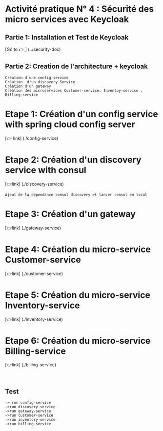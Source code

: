 # Activité pratique N° 4 : Sécurité des micro services avec Keycloak

##  Partie 1: Installation et Test de Keycloak

[Go to 👉 ] (../security-doc)

## Partie 2: Creation de l'architecture + keycloak

```
Création d'une config service
Création  d'un discovery Service
Création d'un gateway
Création des microservices Customer-service, Inventoy-service , Billing-service 

```

# Etape 1: Création d'un config service with spring cloud config server
[👉 link] (./config-service)

# Etape 2: Création d'un discovery service with consul
[👉link] (./discovery-service)
```
Ajout de la dependance consul discovery et lancer consul en local
```

# Etape 3: Création d'un gateway
[👉link] (./gateway-service)

# Etape 4: Création du micro-service Customer-service
[👉link] (./customer-service)


# Etape 5: Création du micro-service Inventory-service
[👉link] (./inventory-service)

# Etape 6: Création du micro-service Billing-service
[👉link] (./billing-service)

<br>


## Test 

```
-> run config-service
->run discovery-service
->run gateway-service
->run customer-service
->run inventory-service
->run billing-service
```

